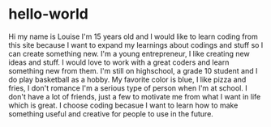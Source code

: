 # hello-world
Hi my name is Louise I'm 15 years old and I would like to learn coding from this site because I want to expand my learnings about codings and stuff so I can create something new.
I'm a young entrepreneur, I like creating new ideas and stuff. I would love to work with a great coders and learn something new from them. I'm still on highschool, a grade 10 student and I do play basketball as a hobby. My favorite color is blue, I like pizza and fries, I don't romance I'm a serious type of person when I'm at school. I don't have a lot of friends, just a few to motivate me from what I want in life which is great. I choose coding becasue I want to learn how to make something useful and creative for people to use in the future.
